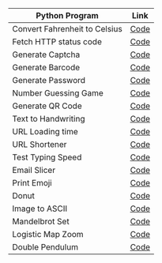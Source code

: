 | Python Program  | Link |
| ------------- | ------------- |
| Convert Fahrenheit to Celsius |[Code](https://github.com/NitulKalita/Python-CLI/blob/master/Fahrenheit%20to%20Celsius.py) |
| Fetch HTTP status code |[Code](https://github.com/NitulKalita/Python-CLI/blob/master/Fetch%20HTTP%20status%20code.py)|
| Generate Captcha|[Code](https://github.com/NitulKalita/Python-CLI/blob/master/captcha.py)
| Generate Barcode |[Code](https://github.com/NitulKalita/Python-CLI/blob/master/generate_barcode.py)|
| Generate Password|[Code](https://github.com/NitulKalita/Python-CLI/blob/master/generatepassword.py)|
| Number Guessing Game |[Code](https://github.com/NitulKalita/Python-CLI/blob/master/number_guessing_game.py)|
| Generate QR Code |[Code](https://github.com/NitulKalita/Python-CLI/blob/master/qrcodepy.py)|
| Text to Handwriting |[Code](https://github.com/NitulKalita/Python-CLI/blob/master/texttohandwritten.py)|
| URL Loading time |[Code](https://github.com/NitulKalita/Python-CLI/blob/master/urlloadingtime.py)|
| URL Shortener |[Code](https://github.com/NitulKalita/Python-CLI/blob/master/URL%20Shortener.py)|
| Test Typing Speed |[Code](https://github.com/NitulKalita/Python-CLI/blob/master/typingspeed.py)|
| Email Slicer |[Code](https://github.com/NitulKalita/Python-CLI/blob/master/emailslicer.py)|
| Print Emoji |[Code](https://github.com/NitulKalita/Python-CLI/blob/master/print_emoji.py)|
| Donut |[Code](https://github.com/NitulKalita/Python-CLI/blob/master/Donut.py)|
| Image to ASCII |[Code](https://github.com/NitulKalita/Python-CLI/blob/master/Image%20to%20ASCII%20text.py)|
| Mandelbrot Set |[Code](https://github.com/NitulKalita/Python-CLI/blob/master/MandelBrotSet.py)|
| Logistic Map Zoom |[Code](https://github.com/NitulKalita/Python-CLI/blob/master/Logistic%20Map%20Zoom.py)|
| Double Pendulum |[Code](https://github.com/NitulKalita/Python-CLI/blob/master/Double%20Pendulum.py)|
